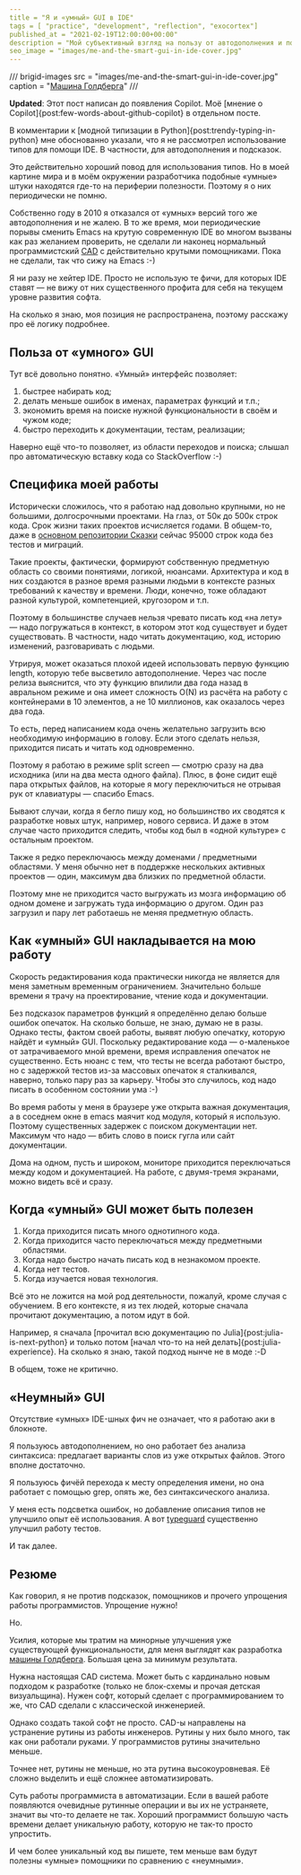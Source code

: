 ```yaml
---
title = "Я и «умный» GUI в IDE"
tags = [ "practice", "development", "reflection", "exocortex"]
published_at = "2021-02-19T12:00:00+00:00"
description = "Мой субъективный взгляд на пользу от автодополнения и подсказок в IDE."
seo_image = "images/me-and-the-smart-gui-in-ide-cover.jpg"
---
```


/// brigid-images
src = "images/me-and-the-smart-gui-in-ide-cover.jpg"
caption = "[Машина Голдберга](https://ru.wikipedia.org/wiki/%D0%9C%D0%B0%D1%88%D0%B8%D0%BD%D0%B0_%D0%93%D0%BE%D0%BB%D0%B4%D0%B1%D0%B5%D1%80%D0%B3%D0%B0)"
///

**Updated**: Этот пост написан до появления Copilot. Моё [мнение о Copilot]{post:few-words-about-github-copilot} в отдельном посте.

В комментарии к [модной типизации в Python]{post:trendy-typing-in-python} мне обоснованно указали, что я не рассмотрел использование типов для помощи IDE. В частности, для автодополнения и подсказок.

Это действительно хороший повод для использования типов. Но в моей картине мира и в моём окружении разработчика подобные «умные» штуки находятся где-то на периферии полезности. Поэтому я о них периодически не помню.

Собственно году в 2010 я отказался от «умных» версий того же автодополнения и не жалею. В то же время, мои периодические порывы сменить Emacs на крутую современную IDE во многом вызваны как раз желанием проверить, не сделали ли наконец нормальный программистский [CAD](https://en.wikipedia.org/wiki/Computer-aided_design) с действительно крутыми помощниками. Пока не сделали, так что сижу на Emacs :-)

Я ни разу не хейтер IDE. Просто не использую те фичи, для которых IDE ставят — не вижу от них существенного профита для себя на текущем уровне развития софта.

На сколько я знаю, моя позиция не распространена, поэтому расскажу про её логику подробнее.

<!-- more -->

## Польза от «умного» GUI

Тут всё довольно понятно. «Умный» интерфейс позволяет:

1. быстрее набирать код;
2. делать меньше ошибок в именах, параметрах функций и т.п.;
3. экономить время на поиске нужной функциональности в своём и чужом коде;
4. быстро переходить к документации, тестам, реализации;

Наверно ещё что-то позволяет, из области переходов и поиска; слышал про автоматическую вставку кода со StackOverflow :-)

## Специфика моей работы

Исторически сложилось, что я работаю над довольно крупными, но не большими, долгосрочными проектами. На глаз, от 50к до 500к строк кода. Срок жизни таких проектов исчисляется годами. В общем-то, даже в [основном репозитории Сказки](https://github.com/the-tale/the-tale) сейчас 95000 строк кода без тестов и миграций.

Такие проекты, фактически, формируют собственную предметную область со своими понятиями, логикой, нюансами. Архитектура и код в них создаются в разное время разными людьми в контексте разных требований к качеству и времени. Люди, конечно, тоже обладают разной культурой, компетенцией, кругозором и т.п.

Поэтому в большинстве случаев нельзя чревато писать код «на лету» — надо погружаться в контекст, в котором этот код существует и будет существовать. В частности, надо читать документацию, код, историю изменений, разговаривать с людьми.

Утрируя, может оказаться плохой идеей использовать первую функцию length, которую тебе высветило автодополнение. Через час после релиза выяснится, что эту функцию впилили два года назад в авральном режиме и она имеет сложность O(N) из расчёта на работу с контейнерами в 10 элементов, а не 10 миллионов, как оказалось через два года.

То есть, перед написанием кода очень желательно загрузить всю необходимую информацию в голову. Если этого сделать нельзя, приходится писать и читать код одновременно.

Поэтому я работаю в режиме split screen — смотрю сразу на два исходника (или на два места одного файла). Плюс, в фоне сидит ещё пара открытых файлов, на которые я могу переключиться не отрывая рук от клавиатуры — спасибо Emacs.

Бывают случаи, когда я бегло пишу код, но большинство их сводятся к разработке новых штук, например, нового сервиса. И даже в этом случае часто приходится следить, чтобы код был в «одной культуре» с остальным проектом.

Также я редко переключаюсь между доменами / предметными областями. У меня обычно нет в поддержке нескольких активных проектов — один, максимум два близких по предметной области.

Поэтому мне не приходится часто выгружать из мозга информацию об одном домене и загружать туда информацию о другом. Один раз загрузил и пару лет работаешь не меняя предметную область.

## Как «умный» GUI накладывается на мою работу

Скорость редактирования кода практически никогда не является для меня заметным временным ограничением. Значительно больше времени я трачу на проектирование, чтение кода и документации.

Без подсказок параметров функций я определённо делаю больше ошибок опечаток. На сколько больше, не знаю, думаю не в разы. Однако тесты, фактом своей работы, выявят любую опечатку, которую найдёт и «умный» GUI. Поскольку редактирование кода — о-маленькое от затрачиваемого мной времени, время исправления опечаток не существенно. Есть нюанс с тем, что тесты не всегда работают быстро, но с задержкой тестов из-за массовых опечаток я сталкивался, наверно, только пару раз за карьеру. Чтобы это случилось, код надо писать в особенном состоянии ума :-)

Во время работы у меня в браузере уже открыта важная документация, а в соседнем окне в emacs маячит код модуля, который я использую. Поэтому существенных задержек с поиском документации нет. Максимум что надо — вбить слово в поиск гугла или сайт документации.

Дома на одном, пусть и широком, мониторе приходится переключаться между кодом и документацией. На работе, с двумя-тремя экранами, можно видеть всё и сразу.

## Когда «умный» GUI может быть полезен

1. Когда приходится писать много однотипного кода.
2. Когда приходится часто переключаться между предметными областями.
3. Когда надо быстро начать писать код в незнакомом проекте.
4. Когда нет тестов.
5. Когда изучается новая технология.

Всё это не ложится на мой род деятельности, пожалуй, кроме случая с обучением. В его контексте, я из тех людей, которые сначала прочитают документацию, а потом идут в бой.

Например, я сначала [прочитал всю документацию по Julia]{post:julia-is-next-python} и только потом [начал что-то на ней делать]{post:julia-experience}. На сколько я знаю, такой подход нынче не в моде :-D

В общем, тоже не критично.

## «Неумный» GUI

Отсутствие «умных» IDE-шных фич не означает, что я работаю аки в блокноте.

Я пользуюсь автодополнением, но оно работает без анализа синтаксиса: предлагает варианты слов из уже открытых файлов. Этого вполне достаточно.

Я пользуюсь фичёй перехода к месту определения имени, но она работает с помощью grep, опять же, без синтаксического анализа.

У меня есть подсветка ошибок, но добавление описания типов не улучшило опыт её использования. А вот [typeguard](https://github.com/agronholm/typeguard) существенно улучшил работу тестов.

И так далее.

## Резюме

Как говорил, я не против подсказок, помощников и прочего упрощения работы программистов. Упрощение нужно!

Но.

Усилия, которые мы тратим на минорные улучшения уже существующей функциональности, для меня выглядят как разработка [машины Голдберга](https://ru.wikipedia.org/wiki/%D0%9C%D0%B0%D1%88%D0%B8%D0%BD%D0%B0_%D0%93%D0%BE%D0%BB%D0%B4%D0%B1%D0%B5%D1%80%D0%B3%D0%B0). Большая цена за минимум результата.

Нужна настоящая CAD система. Может быть с кардинально новым подходом к разработке (только не блок-схемы и прочая детская визуальщина). Нужен софт, который сделает с программированием то же, что CAD сделали с классической инженерией.

Однако создать такой софт не просто. CAD-ы направлены на устранение рутины из работы инженеров. Рутины у них было много, так как они работали руками. У программистов рутины значительно меньше.

Точнее нет, рутины не меньше, но эта рутина высокоуровневая. Её сложно выделить и ещё сложнее автоматизировать.

Суть работы программиста в автоматизации. Если в вашей работе появляются очевидные рутинные операции и вы их не устраняете, значит вы что-то делаете не так. Хороший программист большую часть времени делает уникальную работу, которую не так-то просто упростить.

И чем более уникальный код вы пишете, тем меньше вам будут полезны «умные» помощники по сравнению с «неумными».
